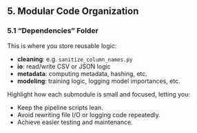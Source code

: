 ## 5. Modular Code Organization

### 5.1 “Dependencies” Folder

This is where you store reusable logic:
- **cleaning**: e.g. `sanitize_column_names.py`
- **io**: read/write CSV or JSON logic
- **metadata**: computing metadata, hashing, etc.
- **modeling**: training logic, logging model importances, etc.

Highlight how each submodule is small and focused, letting you:
- Keep the pipeline scripts lean.
- Avoid rewriting file I/O or logging code repeatedly.
- Achieve easier testing and maintenance.
